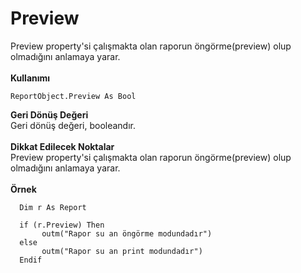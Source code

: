 # Preview

Preview property'si çalışmakta olan raporun öngörme(preview) olup olmadığını anlamaya yarar.\
\
**Kullanımı**

```
ReportObject.Preview As Bool
```

**Geri Dönüş Değeri**\
Geri dönüş değeri, booleandır.\
\
**Dikkat Edilecek Noktalar**\
Preview property'si çalışmakta olan raporun öngörme(preview) olup olmadığını anlamaya yarar.\
\
**Örnek**

```
  Dim r As Report
 
  if (r.Preview) Then
       outm("Rapor su an öngörme modundadır")
  else
       outm("Rapor su an print modundadır")
  Endif
```
